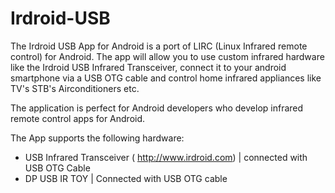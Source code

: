 Irdroid-USB
===========

The Irdroid USB App for Android is a port of LIRC (Linux Infrared remote control) for Android. The app will allow you to use
custom infrared hardware like the Irdroid USB Infrared Transceiver, connect it to your android smartphone via a USB OTG cable and 
control home infrared appliances like TV's STB's Airconditioners etc. 

The application is perfect for Android developers who develop infrared remote control apps for Android.

The App supports the following hardware:

* USB Infrared Transceiver ( http://www.irdroid.com) | connected with USB OTG Cable
* DP USB IR TOY | Connected with USB OTG cable
